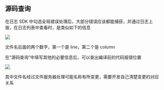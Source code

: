 ## 源码查询

在日志 SDK 中勾选全局错误处理后，大部分错误应该都能捕获，并通过日志上报，在日志列表中查看时，是类似如下的信息

![](https://p1-juejin.byteimg.com/tos-cn-i-k3u1fbpfcp/4684986584e24fe0abfce0c0ac26215f~tplv-k3u1fbpfcp-watermark.image)

文件名后面的两个数字，第一个是 line，第二个是 column

在“源码查询”中填写其他的必要信息后，可以查出编译前的代码报错位置

![](https://p1-juejin.byteimg.com/tos-cn-i-k3u1fbpfcp/9c713ca69b2b472eaa1093b07025db1a~tplv-k3u1fbpfcp-watermark.image)

其中文件名经过文件服务器处理可能名称有所变更，需要开发自己清楚变更的对应关系
